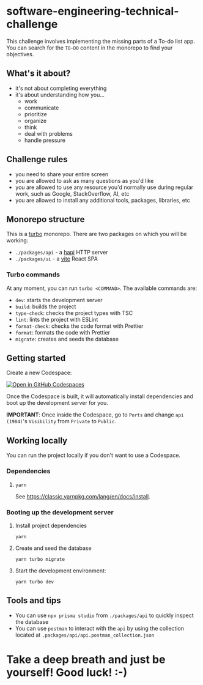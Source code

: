 # software-engineering-technical-challenge

This challenge involves implementing the missing parts of a To-do list app. You can search for the `TO-DO` content in the monorepo to find your objectives.

## What's it about?

- it's not about completing everything
- it's about understanding how you...
  - work
  - communicate
  - prioritize
  - organize
  - think
  - deal with problems
  - handle pressure

## Challenge rules

- you need to share your entire screen
- you are allowed to ask as many questions as you'd like
- you are allowed to use any resource you'd normally use during regular work, such as Google, StackOverflow, AI, etc
- you are allowed to install any additional tools, packages, libraries, etc

## Monorepo structure

This is a [turbo](https://turbo.build/repo/docs) monorepo. There are two packages on which you will be working:

- `./packages/api` - a [hapi](https://hapi.dev/) HTTP server
- `./packages/ui` - a [vite](https://vitejs.dev/guide/) React SPA

### Turbo commands

At any moment, you can run `turbo <COMMAND>`. The available commands are:

- `dev`: starts the development server
- `build`: builds the project
- `type-check`: checks the project types with TSC
- `lint`: lints the project with ESLint
- `format-check`: checks the code format with Prettier
- `format`: formats the code with Prettier
- `migrate`: creates and seeds the database

## Getting started

Create a new Codespace:

[![Open in GitHub Codespaces](https://github.com/codespaces/badge.svg)](https://codespaces.new/tatango/software-engineer-technical-challenge)

Once the Codespace is built, it will automatically install dependencies and boot up the development server for you.

**IMPORTANT**: Once inside the Codespace, go to `Ports` and change `api (1984)`'s `Visibility` from `Private` to `Public`.

## Working locally

You can run the project locally if you don't want to use a Codespace.

### Dependencies

1. `yarn`

   See https://classic.yarnpkg.com/lang/en/docs/install.

### Booting up the development server

1. Install project dependencies

   ```
   yarn
   ```

1. Create and seed the database

   ```
   yarn turbo migrate
   ```

1. Start the development environment:

   ```
   yarn turbo dev
   ```

## Tools and tips

- You can use `npx prisma studio` from `./packages/api` to quickly inspect the database
- You can use `postman` to interact with the `api` by using the collection located at `.packages/api/api.postman_collection.json`

# Take a deep breath and just be yourself! Good luck! :-)
